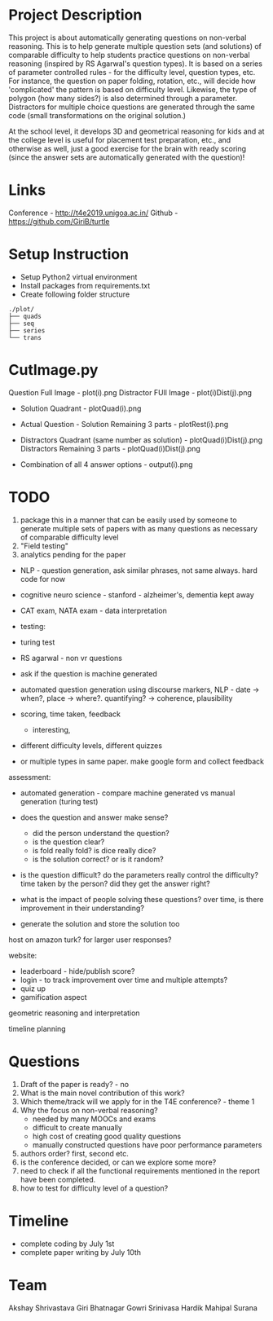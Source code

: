 # Project Description

This project is about automatically generating questions on non-verbal reasoning. This is to help generate multiple question sets (and solutions) of comparable difficulty to help students practice questions on non-verbal reasoning (inspired by RS Agarwal's question types). It is based on a series of parameter controlled rules - for the difficulty level, question types, etc. For instance, the question on paper folding, rotation, etc., will decide how 'complicated' the pattern is based on difficulty level. Likewise, the type of polygon (how many sides?) is also determined through a parameter. Distractors for multiple choice questions are generated through the same code (small transformations on the original solution.) 

At the school level, it develops 3D and geometrical reasoning for kids and at the college level is useful for placement test preparation, etc., and otherwise as well, just a good exercise for the brain with ready scoring (since the answer sets are automatically generated with the question)!  

# Links
Conference - http://t4e2019.unigoa.ac.in/
Github     - https://github.com/GiriB/turtle

# Setup Instruction

- Setup Python2 virtual environment
- Install packages from requirements.txt
- Create following folder structure

```
./plot/
├── quads
├── seq
├── series
└── trans
```



# CutImage.py

Question Full Image - plot(i).png
Distractor FUll Image - plot(i)Dist(j).png


- Solution Quadrant - plotQuad(i).png
- Actual Question - Solution Remaining 3 parts - plotRest(i).png

- Distractors Quadrant (same number as solution) - plotQuad(i)Dist(j).png
Distractors Remaining 3 parts - plotQuad(i)Dist(j).png

- Combination of all 4 answer options - output(i).png

















# TODO

1. package this in a manner that can be easily used by someone to generate multiple sets of papers with as many questions as necessary of comparable difficulty level
2. "Field testing"
3. analytics pending for the paper


- NLP - question generation, ask similar phrases, not same always. hard code for now
- cognitive neuro science - stanford - alzheimer's, dementia kept away
- CAT exam, NATA exam - data interpretation

- testing:
- turing test
- RS agarwal - non vr questions
- ask if the question is machine generated
- automated question generation using discourse markers, NLP - date -> when?, place -> where?. quantifying? -> coherence, plausibility
- scoring, time taken, feedback
  - interesting, 

- different difficulty levels, different quizzes
- or multiple types in same paper. make google form and collect feedback

assessment:
- automated generation - compare machine generated vs manual generation (turing test)
- does the question and answer make sense? 
  - did the person understand the question? 
  - is the question clear?
  - is fold really fold? is dice really dice?
  - is the solution correct? or is it random?
- is the question difficult? do the parameters really control the difficulty? time taken by the person? did they get the answer right?
- what is the impact of people solving these questions? over time, is there improvement in their understanding?


- generate the solution and store the solution too

host on amazon turk? for larger user responses?

website:
- leaderboard - hide/publish score?
- login - to track improvement over time and multiple attempts?
- quiz up
- gamification aspect

geometric reasoning and interpretation



timeline planning


# Questions

1. Draft of the paper is ready? - no
2. What is the main novel contribution of this work?
3. Which theme/track will we apply for in the T4E conference? - theme 1
4. Why the focus on non-verbal reasoning?
   - needed by many MOOCs and exams
   - difficult to create manually
   - high cost of creating good quality questions
   - manually constructed questions have poor performance parameters
5. authors order? first, second etc.
6. is the conference decided, or can we explore some more?
7. need to check if all the functional requirements mentioned in the report have been completed.
8. how to test for difficulty level of a question? 



# Timeline

- complete coding by July 1st
- complete paper writing by July 10th 



# Team

Akshay Shrivastava
Giri Bhatnagar
Gowri Srinivasa
Hardik Mahipal Surana